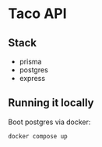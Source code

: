 # Taco API

## Stack

- prisma
- postgres
- express

## Running it locally

Boot postgres via docker:

```sh
docker compose up
```

